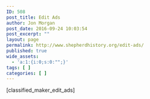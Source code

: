 ```yaml
---
ID: 508
post_title: Edit Ads
author: Jon Morgan
post_date: 2016-09-24 10:03:54
post_excerpt: ""
layout: page
permalink: http://www.shepherdhistory.org/edit-ads/
published: true
wide_assets:
  - 'a:1:{i:0;s:0:"";}'
tags: [ ]
categories: [ ]
---
```

[classified_maker_edit_ads]